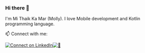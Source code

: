 ### Hi there 👋

I'm Mi Thaik Ka Mar (Molly). I love Mobile development and Kotlin programming language.

📫 Connect with me:

[![Connect on LinkedIn](https://img.shields.io/badge/--linkedin?label=LinkedIn&logo=LinkedIn&style=social)](www.linkedin.com/in/molly-mi-thaik-ka-mar)[![📧](https://img.shields.io/badge/--Email?label=Email&logo=Email&style=social)](molly.mithaikkamar@gmail.com)



